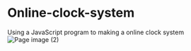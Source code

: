 # Online-clock-system
Using a JavaScript program to making a online clock system
![Page image (2)](https://user-images.githubusercontent.com/59993047/108745504-5dc0df80-7565-11eb-9423-e0cec7b3649d.png)
